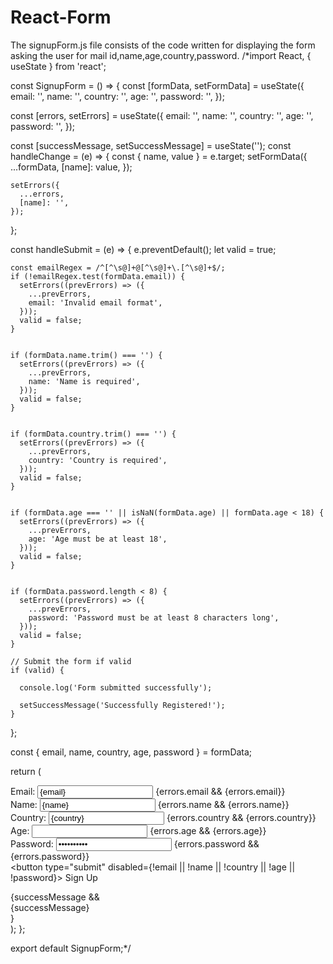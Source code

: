 # React-Form
The signupForm.js file consists of the code written for displaying the form asking the user for mail id,name,age,country,password.
/*import React, { useState } from 'react';

const SignupForm = () => {
  const [formData, setFormData] = useState({
    email: '',
    name: '',
    country: '',
    age: '',
    password: '',
  });

  const [errors, setErrors] = useState({
    email: '',
    name: '',
    country: '',
    age: '',
    password: '',
  });

  const [successMessage, setSuccessMessage] = useState('');
  const handleChange = (e) => {
    const { name, value } = e.target;
    setFormData({
      ...formData,
      [name]: value,
    });

    setErrors({
      ...errors,
      [name]: '',
    });
  };

  const handleSubmit = (e) => {
    e.preventDefault();
    let valid = true;

   
    const emailRegex = /^[^\s@]+@[^\s@]+\.[^\s@]+$/;
    if (!emailRegex.test(formData.email)) {
      setErrors((prevErrors) => ({
        ...prevErrors,
        email: 'Invalid email format',
      }));
      valid = false;
    }

  
    if (formData.name.trim() === '') {
      setErrors((prevErrors) => ({
        ...prevErrors,
        name: 'Name is required',
      }));
      valid = false;
    }

   
    if (formData.country.trim() === '') {
      setErrors((prevErrors) => ({
        ...prevErrors,
        country: 'Country is required',
      }));
      valid = false;
    }

    
    if (formData.age === '' || isNaN(formData.age) || formData.age < 18) {
      setErrors((prevErrors) => ({
        ...prevErrors,
        age: 'Age must be at least 18',
      }));
      valid = false;
    }

   
    if (formData.password.length < 8) {
      setErrors((prevErrors) => ({
        ...prevErrors,
        password: 'Password must be at least 8 characters long',
      }));
      valid = false;
    }

    // Submit the form if valid
    if (valid) {
      
      console.log('Form submitted successfully');
      
      setSuccessMessage('Successfully Registered!');
    }
  };

  const { email, name, country, age, password } = formData;

  return (
    <div>
      <form onSubmit={handleSubmit}>
        <div>
          <label>Email:</label>
          <input type="email" name="email" value={email} onChange={handleChange} />
          {errors.email && <span className="error">{errors.email}</span>}
        </div>
        <div>
          <label>Name:</label>
          <input type="text" name="name" value={name} onChange={handleChange} />
          {errors.name && <span className="error">{errors.name}</span>}
        </div>
        <div>
          <label>Country:</label>
          <input type="text" name="country" value={country} onChange={handleChange} />
          {errors.country && <span className="error">{errors.country}</span>}
        </div>
        <div>
          <label>Age:</label>
          <input type="number" name="age" value={age} onChange={handleChange} />
          {errors.age && <span className="error">{errors.age}</span>}
        </div>
        <div>
          <label>Password:</label>
          <input type="password" name="password" value={password} onChange={handleChange} />
          {errors.password && <span className="error">{errors.password}</span>}
        </div>
        <button type="submit" disabled={!email || !name || !country || !age || !password}>
          Sign Up
        </button>
      </form>
      {successMessage && <div className="success-message">{successMessage}</div>}
    </div>
  );
};

export default SignupForm;*/
